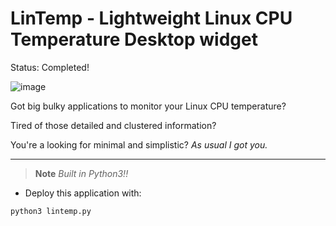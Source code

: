 # LinTemp - Lightweight Linux CPU Temperature Desktop widget

Status: Completed!

![image](https://github.com/WhiteHatCyberus/LinTemp/assets/70995581/dc691003-7483-4977-ba41-d30449a65925)

Got big bulky applications to monitor your Linux CPU temperature? 

Tired of those detailed and clustered information? 

You're a looking for minimal and simplistic? *As usual I got you.*

---
>**Note** *Built in Python3!!* 

- Deploy this application with:
```bash
python3 lintemp.py
```

